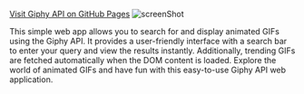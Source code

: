 [Visit Giphy API on GitHub Pages](https://NSagynbek.github.io/neobis-front-GiphyAPI/)
![screenShot](https://github.com/NSagynbek/neobis-front-GiphyAPI/assets/130668892/821ac4f2-2214-4f68-b7fc-b53e0e21888d)

This simple web app allows you to search for and display animated GIFs using the Giphy API. 
It provides a user-friendly interface with a search bar to enter your query and view the results instantly. 
Additionally, trending GIFs are fetched automatically when the DOM content is loaded. 
Explore the world of animated GIFs and have fun with this easy-to-use Giphy API web application.
